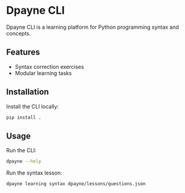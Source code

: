 # Dpayne CLI

Dpayne CLI is a learning platform for Python programming syntax and concepts.

## Features

- Syntax correction exercises
- Modular learning tasks

## Installation

Install the CLI locally:
```bash
pip install .
```

## Usage

Run the CLI:
```bash
dpayne --help
```

Run the syntax lesson:
```bash
dpayne learning syntax dpayne/lessons/questions.json
```
